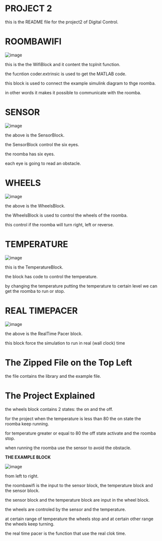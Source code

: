 






# PROJECT 2

this is the README file for the project2 of Digital Control.

# ROOMBAWIFI

![image](https://user-images.githubusercontent.com/31491698/32280509-5a982138-bed9-11e7-9576-2bb00dd510f5.png)

this is the the WifiBlock and it content the tcplnit function.

the fucntion coder.extrinsic is used to get the MATLAB code.

this block is used to connect the example simulink diagram to thge roomba.

in other words it makes it possible to communicate with the roomba.

# SENSOR

![image](https://user-images.githubusercontent.com/31491698/32281662-bd35806c-bedc-11e7-953f-fd41649671fe.png)

the above is the SensorBlock.

the SensorBlock control the six eyes.

the roomba has six eyes. 

each eye is going to read an obstacle. 

# WHEELS

![image](https://user-images.githubusercontent.com/31491698/32282929-3618647e-bee0-11e7-9ed0-a91b653c6963.png)

the above is the WheelsBlock.

the WheelsBlock is used to control the wheels of the roomba.

this control if the roomba will turn right, left or reverse.

# TEMPERATURE

![image](https://user-images.githubusercontent.com/31491698/32286981-88893f24-beec-11e7-90f1-b4938db549fa.png)

this is the TemperatureBlock.

the block has code to control the temperature.

by changing the temperature putting the temperature to certain level we can get the roomba to run or stop.

# REAL TIMEPACER

![image](https://user-images.githubusercontent.com/31491698/32288072-08ebabae-bef0-11e7-9f4d-87df0bd0409a.png)

the above is the RealTime Pacer block.

this block  force the simulation to run in real (wall clock) time

# The Zipped File on the Top Left

the file contains the library and the example file.


# The Project Explained


the wheels block contains 2 states: the on and the off.

for the project when the temperature is less than 80 the on state the roomba keep running.

for temperature greater or equal to 80 the off state activate and the roomba stop.

when running the roomba use the sensor to avoid the obstacle.

**THE EXAMPLE BLOCK**

![image](https://user-images.githubusercontent.com/31491698/32351821-f2faa24a-bfdb-11e7-878d-b9b6dd141e1d.png)

from left to right.

the roombawifi is the input to the sensor block, the temperature block and the sensor block.

the sensor block and the temperature block are input in the wheel block.

the wheels are controled by the sensor and the temperature.

at certain range of temperature the wheels stop and at certain other range the wheels keep turning.

the real time pacer is the function that use the real clok time.
